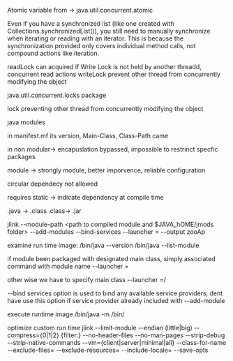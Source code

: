 
Atomic variable from -> java.util.concurrent.atomic


Even if you have a synchronized list (like one created with Collections.synchronizedList()), you still need to manually synchronize when iterating or reading with an iterator. This is because the synchronization provided only covers individual method calls, not compound actions like iteration.


readLock can acquired if Write Lock is not held by another threadd, concurrent read actions
writeLock prevent other thread from concurrently modifying the object

java.util.concurrent.locks package

lock preventing other thread from concurrently modifying the object




java modules

in  manifest.mf  its version, Main-Class, Class-Path  came


in non modular-> encapuslation bypassed, impossible to restrinct specfic packages


module -> strongly module, better imporvence, reliable configuration


circular dependecy not allowed



requires static <module>  -> indicate dependency at compile time


.java -> .class
.class-> .jar


jlink --module-path <path to compiled module and $JAVA_hOME/jmods folder>
    --add-modules <list of module names> 
    --bind-services
    --launcher <command name>=<module name>
    --output zooAp  



examine run time image:
    <image>/bin/java    --version
    <image>/bin/java    --list-module



if module been packaged with designated main class, simply associated command with module name
--launcher <command name>=<module name>

other wise we have to specify main class
--launcher <command name>=<module name>/<package name><main class name>


--bind services option is used to bind any available service providers, dent have use this option if service provider already included with --add-module



execute runtime image
    <image>/bin/java -m <module name>
    <image>/bin/<command name>



optimize custom run time
    jlink <options that were discussed>
    --limit-module <list of module name>
    --endian (little|big)
    --compress={0|1|2} {filter:<pattern list>}
    --no-header-files
    --no-man-pages
    --strip-debug
    --strip-native-commands 
    --vm={client|server|minimal|all}
    --class-for-name
    --exclude-files=<pattern list>
    --exclude-resources=<pattern list>
    --include-locale=<list of locales>
    --save-opts <file name>

    